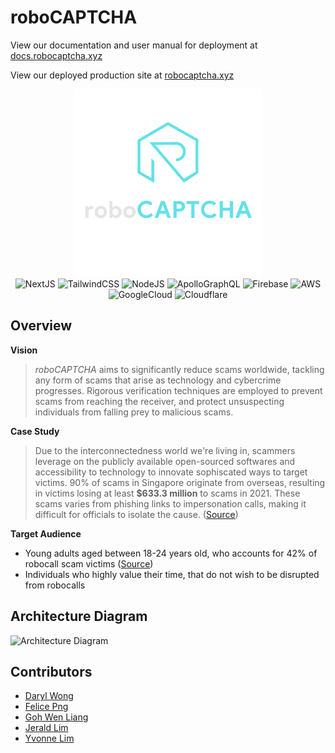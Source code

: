 # roboCAPTCHA

View our documentation and user manual for deployment at [docs.robocaptcha.xyz](https://docs.robocaptcha.xyz)

View our deployed production site at [robocaptcha.xyz](https://robocaptcha.xyz)

<div align="center">
    <img class="center" src="./images/roboCaptcha.png" width="300" height="300"/>
    <div align="center">
        <img src="https://img.shields.io/badge/Next-black?style=for-the-badge&logo=next.js&logoColor=white" alt="NextJS" />
        <img src="https://img.shields.io/badge/tailwindcss-%2338B2AC.svg?style=for-the-badge&logo=tailwind-css&logoColor=white" alt="TailwindCSS" />
        <img src="https://img.shields.io/badge/node.js-6DA55F?style=for-the-badge&logo=node.js&logoColor=white" alt="NodeJS" />
        <img src="https://img.shields.io/badge/-ApolloGraphQL-311C87?style=for-the-badge&logo=apollo-graphql" alt="ApolloGraphQL" />
        <img src="https://img.shields.io/badge/firebase-%23039BE5.svg?style=for-the-badge&logo=firebase" alt="Firebase" />
        <img src="https://img.shields.io/badge/AWS-%23FF9900.svg?style=for-the-badge&logo=amazon-aws&logoColor=white" alt="AWS" />
        <img src="https://img.shields.io/badge/GoogleCloud-%234285F4.svg?style=for-the-badge&logo=google-cloud&logoColor=white" alt="GoogleCloud" />
        <img src="https://img.shields.io/badge/Cloudflare-F38020?style=for-the-badge&logo=Cloudflare&logoColor=white" alt="Cloudflare" />
    </div>
</div>

## Overview
**Vision**
> *roboCAPTCHA* aims to significantly reduce scams worldwide, tackling any form of scams that arise as technology and cybercrime progresses. Rigorous verification techniques are employed to prevent scams from reaching the receiver, and protect unsuspecting individuals from falling prey to malicious scams.

**Case Study**
> Due to the interconnectedness world we're living in, scammers leverage on the publicly available open-sourced softwares and accessibility to technology to innovate sophiscated ways to target victims. 90% of scams in Singapore originate from overseas, resulting in victims losing at least **$633.3 million** to scams in 2021. These scams varies from phishing links to impersonation calls, making it difficult for officials to isolate the cause. ([Source](https://www.straitstimes.com/singapore/courts-crime/victims-lost-6333-million-to-scams-in-2021))

**Target Audience**
- Young adults aged between 18-24 years old, who accounts for 42% of robocall scam victims ([Source](https://www.csa.gov.sg/singcert/publications/robocall-technology))
- Individuals who highly value their time, that do not wish to be disrupted from robocalls

## Architecture Diagram
![Architecture Diagram](https://user-images.githubusercontent.com/15935990/161755173-e7795f18-3ab8-41b8-95d2-5b565b5618c8.jpg)

## Contributors
- [Daryl Wong](https://github.com/wongdaryl)
- [Felice Png](https://github.com/felicepng)
- [Goh Wen Liang](https://github.com/wenlianggg)
- [Jerald Lim](https://github.com/jeraldlyh)
- [Yvonne Lim](https://github.com/yvonnelhs)
